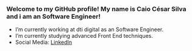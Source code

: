 ### Welcome to my GitHub profile! My name is Caio César Silva and i am an Software Engineer!

- I’m currently working at dti digital as an Software Engineer.
- I’m currently studying advanced Front End techniques.
- Social Media: [LinkedIn](https://www.linkedin.com/in/caio-c%C3%A9sar-silva-1aa8b7101/) 
